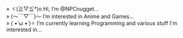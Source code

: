 » ヾ(≧▽≦*)o Hi, I’m @NPCnugget... <br>
» (～￣▽￣)～ I’m interested in Anime and Games...<br>
» ( •̀ ω •́ )✧ I’m currently learning Programming and various stuff I'm interested in...

<!---
NPCnugget/NPCnugget is a ✨ special ✨ repository because its `README.md` (this file) appears on your GitHub profile.
You can click the Preview link to take a look at your changes.
--->
